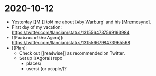 # 2020-10-12

 - Yesterday [[M.]] told me about [[Aby Warburg]] and his [[Mnemosyne]].
 - First day of my vacation: https://twitter.com/flancian/status/1315564737569193984
 - [[Features of the Agora]]: https://twitter.com/flancian/status/1315566798473965568 
 - [[Plan]]
   - Check out [[readwise]] as recommended on Twitter.
   - Set up [[Agora]] repo
     - places/
     - users/ (or people/)?

[//begin]: # "Autogenerated link references for markdown compatibility"
[Aby Warburg]: ../aby-warburg "Aby Warburg"
[Mnemosyne]: ../mnemosyne "Mnemosyne"
[//end]: # "Autogenerated link references"